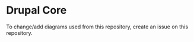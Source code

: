 Drupal Core
==========

To change/add diagrams used from this repository, create an issue on this repository.



